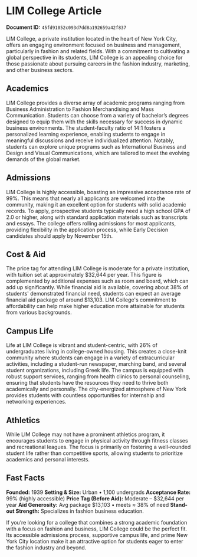 # LIM College Article

**Document ID:** `45fd91052c093d7dd8a192659a42f837`

LIM College, a private institution located in the heart of New York City, offers an engaging environment focused on business and management, particularly in fashion and related fields. With a commitment to cultivating a global perspective in its students, LIM College is an appealing choice for those passionate about pursuing careers in the fashion industry, marketing, and other business sectors.

## Academics
LIM College provides a diverse array of academic programs ranging from Business Administration to Fashion Merchandising and Mass Communication. Students can choose from a variety of bachelor’s degrees designed to equip them with the skills necessary for success in dynamic business environments. The student-faculty ratio of 14:1 fosters a personalized learning experience, enabling students to engage in meaningful discussions and receive individualized attention. Notably, students can explore unique programs such as International Business and Design and Visual Communications, which are tailored to meet the evolving demands of the global market.

## Admissions
LIM College is highly accessible, boasting an impressive acceptance rate of 99%. This means that nearly all applicants are welcomed into the community, making it an excellent option for students with solid academic records. To apply, prospective students typically need a high school GPA of 2.0 or higher, along with standard application materials such as transcripts and essays. The college offers rolling admissions for most applicants, providing flexibility in the application process, while Early Decision candidates should apply by November 15th.

## Cost & Aid
The price tag for attending LIM College is moderate for a private institution, with tuition set at approximately $32,644 per year. This figure is complemented by additional expenses such as room and board, which can add up significantly. While financial aid is available, covering about 38% of students' demonstrated financial need, students can expect an average financial aid package of around $13,103. LIM College's commitment to affordability can help make higher education more attainable for students from various backgrounds.

## Campus Life
Life at LIM College is vibrant and student-centric, with 26% of undergraduates living in college-owned housing. This creates a close-knit community where students can engage in a variety of extracurricular activities, including a student-run newspaper, marching band, and several student organizations, including Greek life. The campus is equipped with robust support services, ranging from health clinics to personal counseling, ensuring that students have the resources they need to thrive both academically and personally. The city-energized atmosphere of New York provides students with countless opportunities for internship and networking experiences.

## Athletics
While LIM College may not have a prominent athletics program, it encourages students to engage in physical activity through fitness classes and recreational leagues. The focus is primarily on fostering a well-rounded student life rather than competitive sports, allowing students to prioritize academics and personal interests.

## Fast Facts
**Founded:** 1939
**Setting & Size:** Urban • 1,100 undergrads
**Acceptance Rate:** 99% (highly accessible)
**Price Tag (Before Aid):** Moderate – $32,644 per year
**Aid Generosity:** Avg package $13,103 • meets ≈ 38% of need
**Stand-out Strength:** Specializes in fashion business education.

If you’re looking for a college that combines a strong academic foundation with a focus on fashion and business, LIM College could be the perfect fit. Its accessible admissions process, supportive campus life, and prime New York City location make it an attractive option for students eager to enter the fashion industry and beyond.
